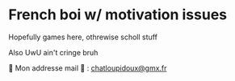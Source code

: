 # French boi w/ motivation issues

Hopefully games here, othrewise scholl stuff

Also UwU ain't cringe bruh


🥖 Mon addresse mail 🥖 : chatloupidoux@gmx.fr

<!---
ChatloupiDaddy/ChatloupiDaddy is a ✨ special ✨ repository because its `README.md` (this file) appears on your GitHub profile.
You can click the Preview link to take a look at your changes.
--->
